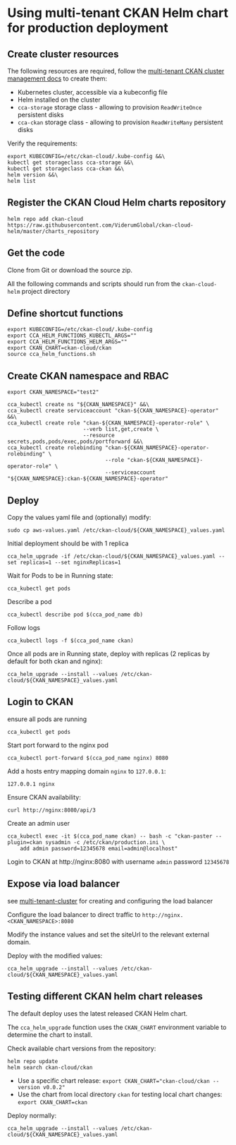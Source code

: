 # Using multi-tenant CKAN Helm chart for production deployment

## Create cluster resources

The following resources are required, follow the [multi-tenant CKAN cluster management docs](../multi-tenant-cluster/README.md) to create them:

* Kubernetes cluster, accessible via a kubeconfig file
* Helm installed on the cluster
* `cca-storage` storage class - allowing to provision `ReadWriteOnce` persistent disks
* `cca-ckan` storage class - allowing to provision `ReadWriteMany` persistent disks

Verify the requirements:

```
export KUBECONFIG=/etc/ckan-cloud/.kube-config &&\
kubectl get storageclass cca-storage &&\
kubectl get storageclass cca-ckan &&\
helm version &&\
helm list
```

## Register the CKAN Cloud Helm charts repository

```
helm repo add ckan-cloud https://raw.githubusercontent.com/ViderumGlobal/ckan-cloud-helm/master/charts_repository
```

## Get the code

Clone from Git or download the source zip.

All the following commands and scripts should run from the `ckan-cloud-helm` project directory

## Define shortcut functions

```
export KUBECONFIG=/etc/ckan-cloud/.kube-config
export CCA_HELM_FUNCTIONS_KUBECTL_ARGS=""
export CCA_HELM_FUNCTIONS_HELM_ARGS=""
export CKAN_CHART=ckan-cloud/ckan
source cca_helm_functions.sh
```

## Create CKAN namespace and RBAC

```
export CKAN_NAMESPACE="test2"

cca_kubectl create ns "${CKAN_NAMESPACE}" &&\
cca_kubectl create serviceaccount "ckan-${CKAN_NAMESPACE}-operator" &&\
cca_kubectl create role "ckan-${CKAN_NAMESPACE}-operator-role" \
                        --verb list,get,create \
                        --resource secrets,pods,pods/exec,pods/portforward &&\
cca_kubectl create rolebinding "ckan-${CKAN_NAMESPACE}-operator-rolebinding" \
                               --role "ckan-${CKAN_NAMESPACE}-operator-role" \
                               --serviceaccount "${CKAN_NAMESPACE}:ckan-${CKAN_NAMESPACE}-operator"
```

## Deploy

Copy the values yaml file and (optionally) modify:

```
sudo cp aws-values.yaml /etc/ckan-cloud/${CKAN_NAMESPACE}_values.yaml
```

Initial deployment should be with 1 replica

```
cca_helm_upgrade -if /etc/ckan-cloud/${CKAN_NAMESPACE}_values.yaml --set replicas=1 --set nginxReplicas=1
```

Wait for Pods to be in Running state:

```
cca_kubectl get pods
```

Describe a pod

```
cca_kubectl describe pod $(cca_pod_name db)
```

Follow logs

```
cca_kubectl logs -f $(cca_pod_name ckan)
```

Once all pods are in Running state, deploy with replicas (2 replicas by default for both ckan and nginx):

```
cca_helm_upgrade --install --values /etc/ckan-cloud/${CKAN_NAMESPACE}_values.yaml
```

## Login to CKAN

ensure all pods are running

```
cca_kubectl get pods
```

Start port forward to the nginx pod

```
cca_kubectl port-forward $(cca_pod_name nginx) 8080
```

Add a hosts entry mapping domain `nginx` to `127.0.0.1`:

```
127.0.0.1 nginx
```

Ensure CKAN availability:

```
curl http://nginx:8080/api/3
```

Create an admin user

```
cca_kubectl exec -it $(cca_pod_name ckan) -- bash -c "ckan-paster --plugin=ckan sysadmin -c /etc/ckan/production.ini \
    add admin password=12345678 email=admin@localhost"
```

Login to CKAN at http://nginx:8080 with username `admin` password `12345678`

## Expose via load balancer

see [multi-tenant-cluster](../multi-tenant-cluster/README.md) for creating and configuring the load balancer

Configure the load balancer to direct traffic to `http://nginx.<CKAN_NAMESPACE>:8080`

Modify the instance values and set the siteUrl to the relevant external domain.

Deploy with the modified values:

```
cca_helm_upgrade --install --values /etc/ckan-cloud/${CKAN_NAMESPACE}_values.yaml
```

## Testing different CKAN helm chart releases

The default deploy uses the latest released CKAN Helm chart.

The `cca_helm_upgrade` function uses the `CKAN_CHART` environment variable to determine the chart to install.

Check available chart versions from the repository:

```
helm repo update
helm search ckan-cloud/ckan
```

* Use a specific chart release: `export CKAN_CHART="ckan-cloud/ckan --version v0.0.2"`
* Use the chart from local directory `ckan` for testing local chart changes: `export CKAN_CHART=ckan`

Deploy normally:

```
cca_helm_upgrade --install --values /etc/ckan-cloud/${CKAN_NAMESPACE}_values.yaml
```
